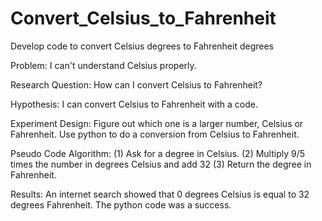 # Convert_Celsius_to_Fahrenheit
Develop code to convert Celsius degrees to Fahrenheit degrees

Problem: 
I can't understand Celsius properly. 

Research Question: 
How can I convert Celsius to Fahrenheit?   

Hypothesis: 
I can convert Celsius to Fahrenheit with a code. 
 
Experiment Design: 
Figure out which one is a larger number, Celsius or Fahrenheit. Use python to do a conversion from Celsius to Fahrenheit.  

Pseudo Code Algorithm: 
(1) Ask for a degree in Celsius. 
(2) Multiply 9/5 times the number in degrees Celsius and add 32 
(3) Return the degree in Fahrenheit. 

Results: 
An internet search showed that 0 degrees Celsius is equal to 32 degrees Fahrenheit. The python code was a success. 

